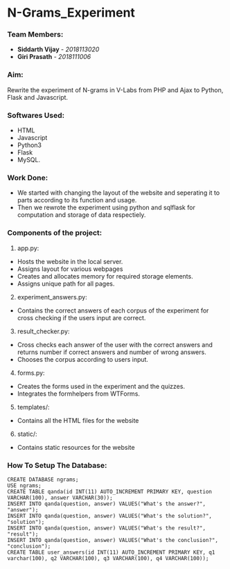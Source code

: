 # N-Grams_Experiment

### Team Members:
* **Siddarth Vijay** - *2018113020*
* **Giri Prasath** - *2018111006*

### Aim: 
Rewrite the experiment of N-grams in V-Labs from PHP and Ajax to Python, Flask and Javascript.

### Softwares Used:
* HTML
* Javascript
* Python3
* Flask
* MySQL.

### Work Done:
* We started with changing the layout of the website and seperating it to parts according to its function and usage.
* Then we rewrote the experiment using python and sqlflask for computation and storage of data respectiely.

### Components of the project:
1. app.py:
- Hosts the website in the local server.
- Assigns layout for various webpages
- Creates and allocates memory for required storage elements.
- Assigns unique path for all pages.

2. experiment_answers.py:
- Contains the correct answers of each corpus of the experiment for cross checking if the users input are correct.

3. result_checker.py:
- Cross checks each answer of the user with the correct answers and returns number if correct answers and number of wrong answers.
- Chooses the corpus according to users input.

4. forms.py:
- Creates the forms used in the experiment and the quizzes.
- Integrates the formhelpers from WTForms.
5. templates/:
- Contains all the HTML files for the website
6. static/:
- Contains static resources for the website

### How To Setup The Database:
```
CREATE DATABASE ngrams;
USE ngrams;
CREATE TABLE qanda(id INT(11) AUTO_INCREMENT PRIMARY KEY, question VARCHAR(100), answer VARCHAR(30));
INSERT INTO qanda(question, answer) VALUES("What's the answer?", "answer");
INSERT INTO qanda(question, answer) VALUES("What's the solution?", "solution");
INSERT INTO qanda(question, answer) VALUES("What's the result?", "result");
INSERT INTO qanda(question, answer) VALUES("What's the conclusion?", "conclusion");
CREATE TABLE user_answers(id INT(11) AUTO_INCREMENT PRIMARY KEY, q1 varchar(100), q2 VARCHAR(100), q3 VARCHAR(100), q4 VARCHAR(100));
```
